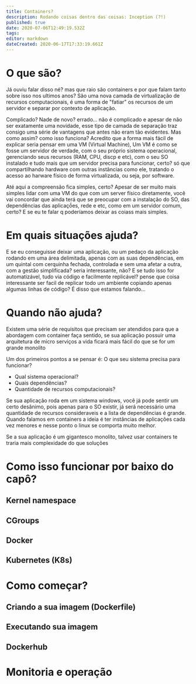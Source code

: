 ```yaml
---
title: Containers?
description: Rodando coisas dentro das coisas: Inception (?!)
published: true
date: 2020-07-06T12:49:19.532Z
tags: 
editor: markdown
dateCreated: 2020-06-17T17:33:19.661Z
---
```


# O que são?
Já ouviu falar disso né? mas que raio são containers e por que falam tanto sobre isso nos ultimos anos? 
São uma nova camada de virtualização de recursos computacionais, é uma forma de "fatiar" os recursos de um servidor e separar por contexto de aplicação.

Complicado? Nade de novo? errado... não é complicado e apesar de não ser exatamente uma novidade, esse tipo de camada de separação traz consigo uma série de vantagens que antes não eram tão evidentes.
Mas como assim? como isso funciona? Acredito que a forma mais fácil de explicar seria pensar em uma VM (Virtual Machine), Um VM é como se fosse um servidor de verdade, com o seu próprio sistema operacional, gerenciando seus recursos (RAM, CPU, discp e etc), com o seu SO instalado e tudo mais que um servidor precisa para funcionar, certo? só que compartilhando hardware com outras instâncias como ele, tratando o acesso ao harware físico de forma virtualizada, ou seja, por software.

Até aqui a compreensão fica simples, certo? Apesar de ser muito mais simples lidar com uma VM do que com um server físico diretamente, você vai concordar que ainda terá que se preocupar com a instalação do SO, das dependências das aplicaçṍes, rede e etc, como em um servidor comum, certo? E se eu te falar q poderíamos deixar as coiass mais simples.

# Em quais situações ajuda?
E se eu conseguisse deixar uma aplicação, ou um pedaço da aplicação rodando em uma área delimitada, apenas com as suas dependências, em um quintal com cerquinha fechada, controlada e sem uma afetar a outra, com a gestão simplificada? seria interessante, não? E se tudo isso for automatizável, tudo via código e facilmente replicável? pense que coisa interessante ser facil de replicar todo um ambiente copiando apenas algumas linhas de código? É disso que estamos falando...

# Quando não ajuda?
Existem uma série de requisitos que precisam ser atendidos para que a abordagem com container faça sentido, se sua aplicação possuir uma arquitetura de micro serviços a vida ficará mais fácil do que se for um grande monolito

Um dos primeiros pontos a se pensar é: O que seu sistema precisa para funcionar?
- Qual sistema operacional?
- Quais dependências?
- Quantidade de recursos computacionais?

Se sua aplicação roda em um sistema windows, você já pode sentir um certo desânimo, pois apenas para o SO existir, já será necessário uma quantidade de recursos consideraveis e a lista de dependências é grande. Quando falamos em containers a ideia é ter instâncias de aplicações cada vez menores e nesse ponto o linux se comporta muito melhor.

Se a sua aplicação é um gigantesco monolito, talvez usar containers te traria mais complexidade do que soluções

# Como isso funcionar por baixo do capô?
## Kernel namespace
## CGroups
## Docker
## Kubernetes (K8s)

# Como começar?
## Criando a sua imagem (Dockerfile)
## Executando sua imagem
## Dockerhub

# Monitoria e operação